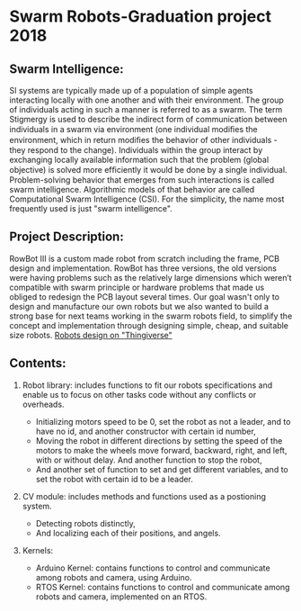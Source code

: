 # Swarm Robots-Graduation project 2018

## Swarm Intelligence:
SI systems are typically made up of a population of simple agents interacting locally with one another and with their environment. The group of individuals acting in such a manner is referred to as a swarm. The term Stigmergy is used to describe the indirect form of communication between individuals in a swarm via environment (one individual modiﬁes the environment, which in return modiﬁes the behavior of other individuals - they respond to the change). Individuals within the group interact by exchanging locally available information such that the problem (global objective) is solved more efﬁciently it would be done by a single individual. Problem-solving behavior that emerges from such interactions is called swarm intelligence. Algorithmic models of that behavior are called Computational Swarm Intelligence (CSI). For the simplicity, the name most frequently used is just "swarm intelligence".

## Project Description:
RowBot III is a custom made robot from scratch including the frame, PCB design and implementation. RowBot has three versions, the old versions were having problems such as the relatively large dimensions which weren’t compatible with swarm principle or hardware problems that made us obliged to redesign the PCB layout several times. Our goal wasn't only to design and manufacture our own robots but we also wanted to build a strong base for next teams working in the swarm robots field, to simplify the concept and implementation through designing simple, cheap, and suitable size robots.
[Robots design on "Thingiverse"](https://www.thingiverse.com/thing:2990383)

## Contents:
1. Robot library: includes functions to fit our robots specifications and enable us to focus on other tasks code without any conflicts or overheads.
	- Initializing motors speed to be 0, set the robot as not a leader, and to have no id,  and another constructor with certain id number,
	- Moving the robot in different directions by setting the speed of the motors to make the wheels move forward, backward, right, and left, with or without delay. And another function to stop the robot,
	- And another set of function to set and get different variables, and to set the robot with certain id to be a leader.

2. CV module: includes methods and functions used as a postioning system.
	- Detecting robots distinctly,
	- And localizing each of their positions, and angels.

3. Kernels:
	* Arduino Kernel: contains functions to control and communicate among robots and camera, using Arduino.
	* RTOS Kernel: contains functions to control and communicate among robots and camera, implemented on an RTOS.